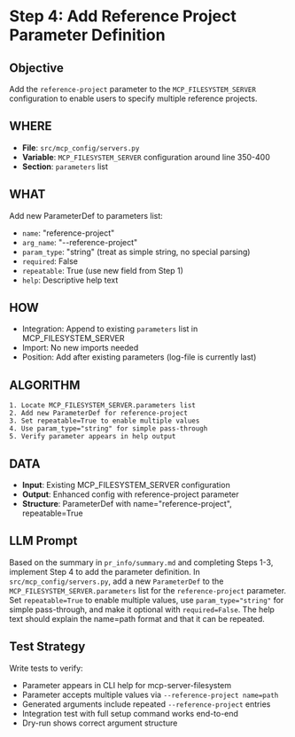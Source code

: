 # Step 4: Add Reference Project Parameter Definition

## Objective
Add the `reference-project` parameter to the `MCP_FILESYSTEM_SERVER` configuration to enable users to specify multiple reference projects.

## WHERE
- **File**: `src/mcp_config/servers.py`
- **Variable**: `MCP_FILESYSTEM_SERVER` configuration around line 350-400
- **Section**: `parameters` list

## WHAT
Add new ParameterDef to parameters list:
- `name`: "reference-project"
- `arg_name`: "--reference-project"
- `param_type`: "string" (treat as simple string, no special parsing)
- `required`: False
- `repeatable`: True (use new field from Step 1)
- `help`: Descriptive help text

## HOW
- Integration: Append to existing `parameters` list in MCP_FILESYSTEM_SERVER
- Import: No new imports needed
- Position: Add after existing parameters (log-file is currently last)

## ALGORITHM
```
1. Locate MCP_FILESYSTEM_SERVER.parameters list
2. Add new ParameterDef for reference-project
3. Set repeatable=True to enable multiple values
4. Use param_type="string" for simple pass-through
5. Verify parameter appears in help output
```

## DATA
- **Input**: Existing MCP_FILESYSTEM_SERVER configuration
- **Output**: Enhanced config with reference-project parameter
- **Structure**: ParameterDef with name="reference-project", repeatable=True

## LLM Prompt
Based on the summary in `pr_info/summary.md` and completing Steps 1-3, implement Step 4 to add the parameter definition. In `src/mcp_config/servers.py`, add a new `ParameterDef` to the `MCP_FILESYSTEM_SERVER.parameters` list for the `reference-project` parameter. Set `repeatable=True` to enable multiple values, use `param_type="string"` for simple pass-through, and make it optional with `required=False`. The help text should explain the name=path format and that it can be repeated.

## Test Strategy
Write tests to verify:
- Parameter appears in CLI help for mcp-server-filesystem
- Parameter accepts multiple values via `--reference-project name=path`
- Generated arguments include repeated `--reference-project` entries
- Integration test with full setup command works end-to-end
- Dry-run shows correct argument structure
